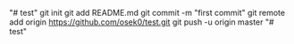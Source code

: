 "# test"  git init git add README.md git commit -m "first commit" git remote add origin https://github.com/osek0/test.git git push -u origin master
"# test" 
